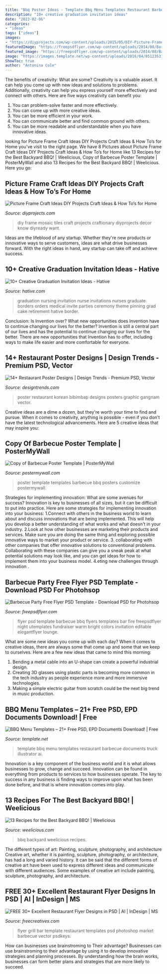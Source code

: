 ```yaml
---
title: "Bbq Poster Ideas - Template Bbq Menu Templates Restaurant Barbecue Documents Truck Illustrator Ai"
description: "10+ creative graduation invitation ideas"
date: "2023-02-06"
categories:
- "ideas"
tags: ["ideas"]
images:
- "https://diyprojects.com/wp-content/uploads/2015/05/DIY-Picture-Frame-with-Mosaic-Tiles.jpg"
featuredImage: "https://freepsdflyer.com/wp-content/uploads/2014/08/Barbecuebbq-Free-Flyer-PSD-Template.jpg"
featured_image: "https://freepsdflyer.com/wp-content/uploads/2014/08/Barbecuebbq-Free-Flyer-PSD-Template.jpg"
image: "https://images.template.net/wp-content/uploads/2016/04/05123531/BBQ-Menu-AI-Illustrator-Template-Download.jpg"
ShowToc: true
author: "Antonina Cole"
---
```



The benefits of creativity: What are some?
Creativity is a valuable asset. It can help you come up with new ideas and solutions to problems. Additionally, creativity can help you express yourself more effectively and connect with others. Here are five ways creativity can benefit you: 
1) You can problem-solve faster and more effectively.
2) You can come up with more creative ideas.
3) You can be more efficient in your work.
4) You can communicate better and find common ground with others.
5) You can be more readable and understandable when you have innovative ideas.

	

		
looking for Picture Frame Craft Ideas DIY Projects Craft Ideas &amp; How To’s for Home you've visit to the right page. We have 8 Pictures about Picture Frame Craft Ideas DIY Projects Craft Ideas &amp; How To’s for Home like 13 Recipes for the Best Backyard BBQ! | Weelicious, Copy of Barbecue Poster Template | PosterMyWall and also 13 Recipes for the Best Backyard BBQ! | Weelicious. Here you go:
		
    
## Picture Frame Craft Ideas DIY Projects Craft Ideas &amp; How To’s For Home

<img loading=lazy src="https://diyprojects.com/wp-content/uploads/2015/05/DIY-Picture-Frame-with-Mosaic-Tiles.jpg" onerror="this.onerror=null;this.src='https://tse2.mm.bing.net/th?id=OIP.pymVB0PWxn4Ph0O8Ilo94wHaLF&amp;pid=15.1';" alt="Picture Frame Craft Ideas DIY Projects Craft Ideas &amp; How To’s for Home">

_Source: diyprojects.com_

>diy frame mosaic tiles craft projects craftionary diyprojects decor know diyready want. 

	

Ideas are the lifeblood of any startup. Whether they're new products or innovative ways to serve customers, ideas are what drive businesses forward. With the right ideas in hand, any startup can take off and achieve success.

    
## 10+ Creative Graduation Invitation Ideas - Hative

<img loading=lazy src="http://hative.com/wp-content/uploads/2014/05/graduation-invitation/14-nurse-graduation-invitation.jpg" onerror="this.onerror=null;this.src='https://tse4.mm.bing.net/th?id=OIP.o0ziBf12Wvqhwzfgsc7lYgHaJ_&amp;pid=15.1';" alt="10+ Creative Graduation Invitation Ideas - Hative">

_Source: hative.com_

>graduation nursing invitation nurse invitations nurses graduate borders orders medical invite parties ceremony theme pinning grad cake retirement hative border. 

	

Conclusion: Is Invention over? What new opportunities does Invention have to continue changing our lives for the better?
Invention is still a central part of our lives and has the potential to continue changing our lives for the better. There are new opportunities that Invention has to offer, including ways to make life easier and more comfortable for everyone.

    
## 14+ Restaurant Poster Designs | Design Trends - Premium PSD, Vector

<img loading=lazy src="https://images.designtrends.com/wp-content/uploads/2017/12/restau005.png" onerror="this.onerror=null;this.src='https://tse3.mm.bing.net/th?id=OIP.i0pd0n5_T9mQKeYjScl0HwHaJh&amp;pid=15.1';" alt="14+ Restaurant Poster Designs | Design Trends - Premium PSD, Vector">

_Source: designtrends.com_

>poster restaurant korean bibimbap designs posters graphic gangnam vector. 

	

Creative ideas are a dime a dozen, but they're worth your time to find and pursue. When it comes to creativity, anything is possible - even if you don't have the latest technological advancements. Here are 5 creative ideas that may inspire you: 

    
## Copy Of Barbecue Poster Template | PosterMyWall

<img loading=lazy src="https://d1csarkz8obe9u.cloudfront.net/posterpreviews/bbq-poster-template-2cbf5568b4e0394ded7aee213cfe31fe_screen.jpg?ts=1438602427" onerror="this.onerror=null;this.src='https://tse4.mm.bing.net/th?id=OIP.kmAkgWIzsLc1QKc8Pj6mUgHaE8&amp;pid=15.1';" alt="Copy of Barbecue Poster Template | PosterMyWall">

_Source: postermywall.com_

>poster template templates barbecue bbq posters customize postermywall. 

	

Strategies for implementing innovation: What are some avenues for success?
Innovation is key to businesses of all sizes, but it can be difficult to put into practice. Here are some strategies for implementing innovation into your business:
1.Connect with others in the business world to learn about and discuss innovations that are being implemented. This will help you develop a better understanding of what works and what doesn't in your industry.
2.Look at how other businesses are marketing their products and services. Make sure you are doing the same thing and exploring possible innovative ways to market your product or service.
3. collaborating with other companies that offer innovative solutions to conventional problems. Collaborating with these companies can give you a sneak peak at what potential solutions may look like, and you can get ideas for how to implement them into your business model.
4.eting new challenges through innovation .

    
## Barbecue Party Free Flyer PSD Template - Download PSD For Photohsop

<img loading=lazy src="https://freepsdflyer.com/wp-content/uploads/2014/08/Barbecuebbq-Free-Flyer-PSD-Template.jpg" onerror="this.onerror=null;this.src='https://tse3.mm.bing.net/th?id=OIP.eo4bHiRF4akGH0fmOSt7UQHaKs&amp;pid=15.1';" alt="Barbecue Party Free Flyer PSD Template - Download PSD for Photohsop">

_Source: freepsdflyer.com_

>flyer psd template barbecue bbq flyers templates bar fire freepsdflyer night utemplates fundraiser warm bright colors invitation editable elegantflyer lounge. 

	

What are some new ideas you come up with each day?
When it comes to creative ideas, there are always some that come up and some that we keep to ourselves. Here are a few new ideas that came to mind this morning: 
1. Bending a metal cable into an U-shape can create a powerful industrial design.
2. Creating 3D glasses using plastic parts is becoming more common in the tech industry as people experience more and more immersive technologies.
3. Making a simple electric guitar from scratch could be the next big trend in music production.

    
## BBQ Menu Templates – 21+ Free PSD, EPD Documents Download! | Free

<img loading=lazy src="https://images.template.net/wp-content/uploads/2016/04/05123531/BBQ-Menu-AI-Illustrator-Template-Download.jpg" onerror="this.onerror=null;this.src='https://tse4.mm.bing.net/th?id=OIP._KYG1eACBSp1Y36QMDGnrgHaOt&amp;pid=15.1';" alt="BBQ Menu Templates – 21+ Free PSD, EPD Documents Download! | Free">

_Source: template.net_

>template bbq menu templates restaurant barbecue documents truck illustrator ai. 

	

Innovation is a key component of the business world and it is what allows businesses to grow, change and succeed. Innovation can be found in everything from products to services to how businesses operate. The key to success in any business is finding ways to improve upon what has been done before, and that is where innovation comes into play.

    
## 13 Recipes For The Best Backyard BBQ! | Weelicious

<img loading=lazy src="https://weelicious.com/imager/weelicious_com/wp-content/uploads/2015/06/13-Best-BBQ-Recipes_4bc69d0481021c299b9329d2b470c61d.jpg" onerror="this.onerror=null;this.src='https://tse2.mm.bing.net/th?id=OIP.1JJmKVHNPB4L8Dhupp0N8wHaJ4&amp;pid=15.1';" alt="13 Recipes for the Best Backyard BBQ! | Weelicious">

_Source: weelicious.com_

>bbq backyard weelicious recipes. 

	

The different types of art: Painting, sculpture, photography, and architecture
Creative art, whether it is painting, sculpture, photography, or architecture, has had a long and varied history. It can be said that the different forms of creative art have been used to express different ideas and communicate with different audiences. Some examples of creative art include painting, sculpture, photography, and architecture.

    
## FREE 30+ Excellent Restaurant Flyer Designs In PSD | AI | InDesign | MS

<img loading=lazy src="https://images.freecreatives.com/wp-content/uploads/2016/07/creprew-o.jpg" onerror="this.onerror=null;this.src='https://tse4.mm.bing.net/th?id=OIP.6HnwB-tol1gucouMFDo8nAHaE7&amp;pid=15.1';" alt="FREE 30+ Excellent Restaurant Flyer Designs in PSD | AI | InDesign | MS">

_Source: freecreatives.com_

>flyer grill bar template restaurant templates psd photoshop market barbecue vector psdkeys. 

	

How can businesses use brainstroming to Their advantage?
Businesses can use brainstroming to their advantage by using it to develop innovative strategies and planning processes. By understanding how the brain works, businesses can form better plans and strategies that are more likely to succeed.


